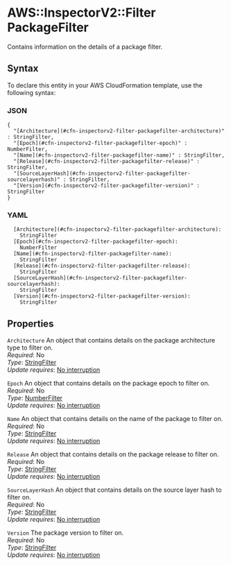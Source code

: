 # AWS::InspectorV2::Filter PackageFilter<a name="aws-properties-inspectorv2-filter-packagefilter"></a>

Contains information on the details of a package filter\.

## Syntax<a name="aws-properties-inspectorv2-filter-packagefilter-syntax"></a>

To declare this entity in your AWS CloudFormation template, use the following syntax:

### JSON<a name="aws-properties-inspectorv2-filter-packagefilter-syntax.json"></a>

```
{
  "[Architecture](#cfn-inspectorv2-filter-packagefilter-architecture)" : StringFilter,
  "[Epoch](#cfn-inspectorv2-filter-packagefilter-epoch)" : NumberFilter,
  "[Name](#cfn-inspectorv2-filter-packagefilter-name)" : StringFilter,
  "[Release](#cfn-inspectorv2-filter-packagefilter-release)" : StringFilter,
  "[SourceLayerHash](#cfn-inspectorv2-filter-packagefilter-sourcelayerhash)" : StringFilter,
  "[Version](#cfn-inspectorv2-filter-packagefilter-version)" : StringFilter
}
```

### YAML<a name="aws-properties-inspectorv2-filter-packagefilter-syntax.yaml"></a>

```
  [Architecture](#cfn-inspectorv2-filter-packagefilter-architecture): 
    StringFilter
  [Epoch](#cfn-inspectorv2-filter-packagefilter-epoch): 
    NumberFilter
  [Name](#cfn-inspectorv2-filter-packagefilter-name): 
    StringFilter
  [Release](#cfn-inspectorv2-filter-packagefilter-release): 
    StringFilter
  [SourceLayerHash](#cfn-inspectorv2-filter-packagefilter-sourcelayerhash): 
    StringFilter
  [Version](#cfn-inspectorv2-filter-packagefilter-version): 
    StringFilter
```

## Properties<a name="aws-properties-inspectorv2-filter-packagefilter-properties"></a>

`Architecture`  <a name="cfn-inspectorv2-filter-packagefilter-architecture"></a>
An object that contains details on the package architecture type to filter on\.  
*Required*: No  
*Type*: [StringFilter](aws-properties-inspectorv2-filter-stringfilter.md)  
*Update requires*: [No interruption](https://docs.aws.amazon.com/AWSCloudFormation/latest/UserGuide/using-cfn-updating-stacks-update-behaviors.html#update-no-interrupt)

`Epoch`  <a name="cfn-inspectorv2-filter-packagefilter-epoch"></a>
An object that contains details on the package epoch to filter on\.  
*Required*: No  
*Type*: [NumberFilter](aws-properties-inspectorv2-filter-numberfilter.md)  
*Update requires*: [No interruption](https://docs.aws.amazon.com/AWSCloudFormation/latest/UserGuide/using-cfn-updating-stacks-update-behaviors.html#update-no-interrupt)

`Name`  <a name="cfn-inspectorv2-filter-packagefilter-name"></a>
An object that contains details on the name of the package to filter on\.  
*Required*: No  
*Type*: [StringFilter](aws-properties-inspectorv2-filter-stringfilter.md)  
*Update requires*: [No interruption](https://docs.aws.amazon.com/AWSCloudFormation/latest/UserGuide/using-cfn-updating-stacks-update-behaviors.html#update-no-interrupt)

`Release`  <a name="cfn-inspectorv2-filter-packagefilter-release"></a>
An object that contains details on the package release to filter on\.  
*Required*: No  
*Type*: [StringFilter](aws-properties-inspectorv2-filter-stringfilter.md)  
*Update requires*: [No interruption](https://docs.aws.amazon.com/AWSCloudFormation/latest/UserGuide/using-cfn-updating-stacks-update-behaviors.html#update-no-interrupt)

`SourceLayerHash`  <a name="cfn-inspectorv2-filter-packagefilter-sourcelayerhash"></a>
An object that contains details on the source layer hash to filter on\.  
*Required*: No  
*Type*: [StringFilter](aws-properties-inspectorv2-filter-stringfilter.md)  
*Update requires*: [No interruption](https://docs.aws.amazon.com/AWSCloudFormation/latest/UserGuide/using-cfn-updating-stacks-update-behaviors.html#update-no-interrupt)

`Version`  <a name="cfn-inspectorv2-filter-packagefilter-version"></a>
The package version to filter on\.  
*Required*: No  
*Type*: [StringFilter](aws-properties-inspectorv2-filter-stringfilter.md)  
*Update requires*: [No interruption](https://docs.aws.amazon.com/AWSCloudFormation/latest/UserGuide/using-cfn-updating-stacks-update-behaviors.html#update-no-interrupt)